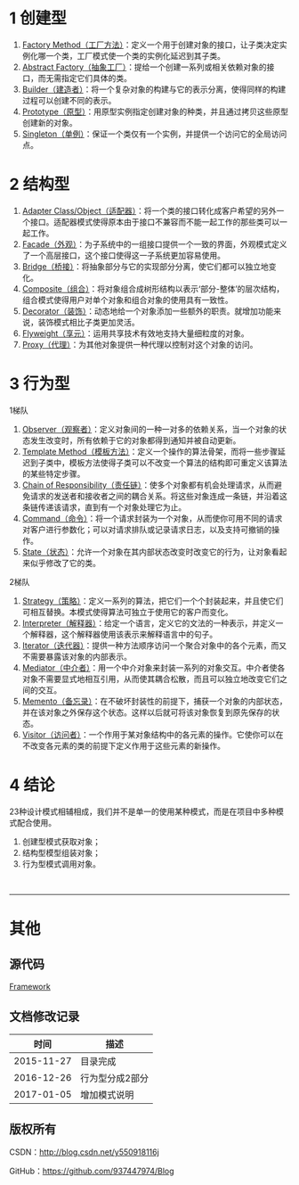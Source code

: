 # 1 创建型

1. [Factory Method（工厂方法）](https://github.com/937447974/Blog/blob/master/架构设计/23设计模式之工厂方法(FactoryMethod).md)：定义一个用于创建对象的接口，让子类决定实例化哪一个类，工厂模式使一个类的实例化延迟到其子类。
2. [Abstract Factory（抽象工厂）](https://github.com/937447974/Blog/blob/master/架构设计/23设计模式之抽象工厂(Abstract%20Factory).md)：提给一个创建一系列或相关依赖对象的接口，而无需指定它们具体的类。
3. [Builder（建造者）](https://github.com/937447974/Blog/blob/master/架构设计/23设计模式之建造者模式(Builder).md)：将一个复杂对象的构建与它的表示分离，使得同样的构建过程可以创建不同的表示。
4. [Prototype（原型）](https://github.com/937447974/Blog/blob/master/架构设计/23设计模式之原型模式(Prototype).md)：用原型实例指定创建对象的种类，并且通过拷贝这些原型创建新的对象。
5. [Singleton（单例）](https://github.com/937447974/Blog/blob/master/架构设计/23设计模式之单例模式(Singleton).md)：保证一个类仅有一个实例，并提供一个访问它的全局访问点。

# 2 结构型

1. [Adapter Class/Object（适配器）](https://github.com/937447974/Blog/blob/master/架构设计/23设计模式之适配器(Adapter).md)：将一个类的接口转化成客户希望的另外一个接口。适配器模式使得原本由于接口不兼容而不能一起工作的那些类可以一起工作。
2. [Facade（外观）](https://github.com/937447974/Blog/blob/master/架构设计/23设计模式之外观模式(Facade).md)：为子系统中的一组接口提供一个一致的界面，外观模式定义了一个高层接口，这个接口使得这一子系统更加容易使用。
3. [Bridge（桥接）](https://github.com/937447974/Blog/blob/master/架构设计/23设计模式之桥接模式(Bridge).md)：将抽象部分与它的实现部分分离，使它们都可以独立地变化。
4. [Composite（组合）](https://github.com/937447974/Blog/blob/master/架构设计/23设计模式之组合模式(Composite).md)：将对象组合成树形结构以表示‘部分-整体’的层次结构，组合模式使得用户对单个对象和组合对象的使用具有一致性。
5. [Decorator（装饰）](https://github.com/937447974/Blog/blob/master/架构设计/23设计模式之装饰模式(Decorator).md)：动态地给一个对象添加一些额外的职责。就增加功能来说，装饰模式相比子类更加灵活。
6. [Flyweight（享元）](https://github.com/937447974/Blog/blob/master/架构设计/23设计模式之享元模式(Flyweight).md)：运用共享技术有效地支持大量细粒度的对象。
7. [Proxy（代理）](https://github.com/937447974/Blog/blob/master/架构设计/23设计模式之代理模式(Proxy).md)：为其他对象提供一种代理以控制对这个对象的访问。

# 3 行为型

1梯队

1. [Observer（观察者）](https://github.com/937447974/Blog/blob/master/架构设计/23设计模式之观察者模式(Observer).md)：定义对象间的一种一对多的依赖关系，当一个对象的状态发生改变时，所有依赖于它的对象都得到通知并被自动更新。
2. [Template Method（模板方法）](https://github.com/937447974/Blog/blob/master/架构设计/23设计模式之模板方法(TemplateMethod).md)：定义一个操作的算法骨架，而将一些步骤延迟到子类中，模板方法使得子类可以不改变一个算法的结构即可重定义该算法的某些特定步骤。
3. [Chain of Responsibility（责任链）](https://github.com/937447974/Blog/blob/master/架构设计/23设计模式之责任链模式(COR).md)：使多个对象都有机会处理请求，从而避免请求的发送者和接收者之间的耦合关系。将这些对象连成一条链，并沿着这条链传递该请求，直到有一个对象处理它为止。
4. [Command（命令）](https://github.com/937447974/Blog/blob/master/架构设计/23设计模式之命令模式(Command).md)：将一个请求封装为一个对象，从而使你可用不同的请求对客户进行参数化；可以对请求排队或记录请求日志，以及支持可撤销的操作。
5. [State（状态）](https://github.com/937447974/Blog/blob/master/架构设计/23设计模式之状态模式(State).md)：允许一个对象在其内部状态改变时改变它的行为，让对象看起来似乎修改了它的类。

2梯队

1. [Strategy（策略）](https://github.com/937447974/Blog/blob/master/架构设计/23设计模式之策略模式(Strategy).md)：定义一系列的算法，把它们一个个封装起来，并且使它们可相互替换。本模式使得算法可独立于使用它的客户而变化。
2. [Interpreter（解释器）](https://github.com/937447974/Blog/blob/master/架构设计/23设计模式之解释器模式(Interpreter).md)：给定一个语言，定义它的文法的一种表示，并定义一个解释器，这个解释器使用该表示来解释语言中的句子。
3. [Iterator（迭代器）](https://github.com/937447974/Blog/blob/master/架构设计/23设计模式之迭代器模式(Iterator).md)：提供一种方法顺序访问一个聚合对象中的各个元素，而又不需要暴露该对象的内部表示。
4. [Mediator（中介者）](https://github.com/937447974/Blog/blob/master/架构设计/23设计模式之中介者模式(Mediator).md)：用一个中介对象来封装一系列的对象交互。中介者使各对象不需要显式地相互引用，从而使其耦合松散，而且可以独立地改变它们之间的交互。
5. [Memento（备忘录）](https://github.com/937447974/Blog/blob/master/架构设计/23设计模式之备忘录模式(Memento).md)：在不破坏封装性的前提下，捕获一个对象的内部状态，并在该对象之外保存这个状态。这样以后就可将该对象恢复到原先保存的状态。
6. [Visitor（访问者）](https://github.com/937447974/Blog/blob/master/架构设计/23设计模式之访问者模式(Visitor).md)：一个作用于某对象结构中的各元素的操作。它使你可以在不改变各元素的类的前提下定义作用于这些元素的新操作。

# 4 结论

23种设计模式相辅相成，我们并不是单一的使用某种模式，而是在项目中多种模式配合使用。

1. 创建型模式获取对象；
2. 结构型模型组装对象；
3. 行为型模式调用对象。

&#160;

----------

# 其他

## 源代码

[Framework](https://github.com/937447974/Framework)

## 文档修改记录

| 时间 | 描述 |
| ---- | ---- |
| 2015-11-27 | 目录完成 |
| 2016-12-26 | 行为型分成2部分 |
| 2017-01-05 | 增加模式说明 |

## 版权所有

CSDN：http://blog.csdn.net/y550918116j

GitHub：https://github.com/937447974/Blog
